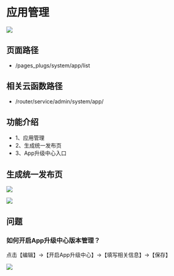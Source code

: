 # 应用管理

![](https://vkceyugu.cdn.bspapp.com/VKCEYUGU-cf0c5e69-620c-4f3c-84ab-f4619262939f/9e0172be-0683-4b4b-b02b-5a2f216387dc.png)

## 页面路径

* /pages_plugs/system/app/list

## 相关云函数路径

* /router/service/admin/system/app/

## 功能介绍

* 1、应用管理
* 2、生成统一发布页
* 3、App升级中心入口

## 生成统一发布页

![](https://vkceyugu.cdn.bspapp.com/VKCEYUGU-cf0c5e69-620c-4f3c-84ab-f4619262939f/3ed3c9f2-6aa6-4909-b90e-1e32b5a6a0b6.png)

![](https://vkceyugu.cdn.bspapp.com/VKCEYUGU-cf0c5e69-620c-4f3c-84ab-f4619262939f/ca866fc7-2c61-4fac-95c2-66416ab01394.png)

## 问题

### 如何开启App升级中心版本管理？

点击【编辑】->【开启App升级中心】->【填写相关信息】->【保存】

![](https://vkceyugu.cdn.bspapp.com/VKCEYUGU-cf0c5e69-620c-4f3c-84ab-f4619262939f/d8b3d370-9990-4e70-8e4b-3857be5042c1.png)

